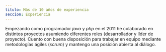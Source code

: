 ```yaml
---
titulo: Más de 10 años de experiencia 
seccion: Experiencia
---
```


Empezando como programador *java* y *php* en el 2011 he
colaborado en distintos proyectos asumiendo diferentes
roles (desarrollador y líder de proyecto). Cuento con
buena disposición para trabajar en equipo mediante
metodologías ágiles (*scrum*) y mantengo una posición
abierta al diálogo.